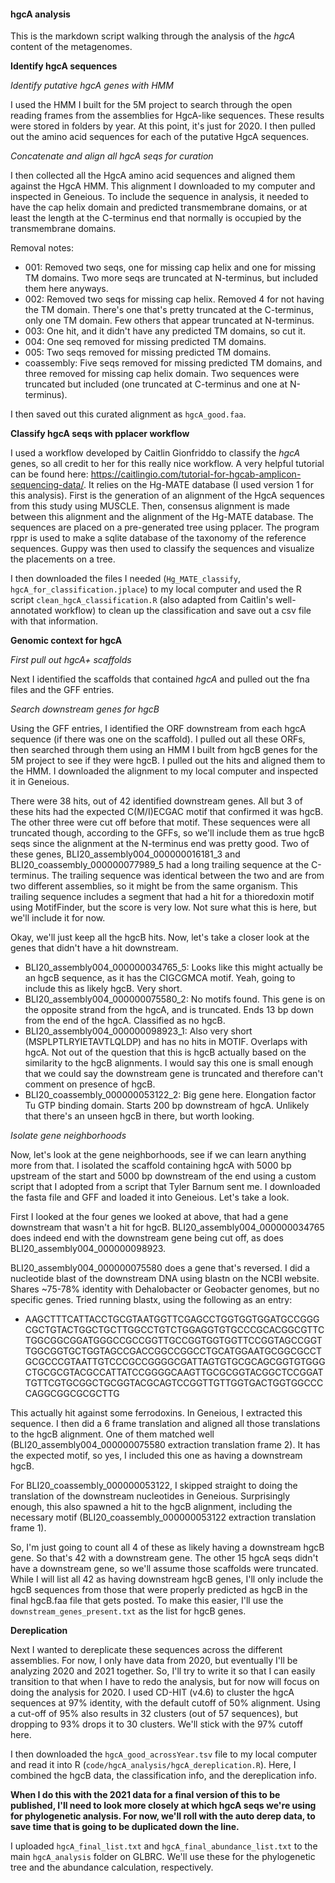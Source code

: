 #### hgcA analysis

This is the markdown script walking through the analysis of the *hgcA* content of the metagenomes.


**Identify hgcA sequences**

*Identify putative hgcA genes with HMM*

I used the HMM I built for the 5M project to search through the open reading frames from the assemblies for HgcA-like sequences.
These results were stored in folders by year.
At this point, it's just for 2020.
I then pulled out the amino acid sequences for each of the putative HgcA sequences.

*Concatenate and align all hgcA seqs for curation*

I then collected all the HgcA amino acid sequences and aligned them against the HgcA HMM.
This alignment I downloaded to my computer and inspected in Geneious.
To include the sequence in analysis, it needed to have the cap helix domain and predicted transmembrane domains, or at least the length at the C-terminus end that normally is occupied by the transmembrane domains.

Removal notes:
- 001: Removed two seqs, one for missing cap helix and one for missing TM domains. Two more seqs are truncated at N-terminus, but included them here anyways.
- 002: Removed two seqs for missing cap helix. Removed 4 for not having the TM domain. There's one that's pretty truncated at the C-terminus, only one TM domain. Few others that appear truncated at N-terminus.
- 003: One hit, and it didn't have any predicted TM domains, so cut it.
- 004: One seq removed for missing predicted TM domains.
- 005: Two seqs removed for missing predicted TM domains.
- coassembly: Five seqs removed for missing predicted TM domains, and three removed for missing cap helix domain. Two sequences were truncated but included (one truncated at C-terminus and one at N-terminus).

I then saved out this curated alignment as `hgcA_good.faa`.



**Classify hgcA seqs with pplacer workflow**

I used a workflow developed by Caitlin Gionfriddo to classify the *hgcA* genes, so all credit to her for this really nice workflow.
A very helpful tutorial can be found here: https://caitlingio.com/tutorial-for-hgcab-amplicon-sequencing-data/.
It relies on the Hg-MATE database (I used version 1 for this analysis).
First is the generation of an alignment of the HgcA sequences from this study using MUSCLE.
Then, consensus alignment is made between this alignment and the alignment of the Hg-MATE database.
The sequences are placed on a pre-generated tree using pplacer.
The program rppr is used to make a sqlite database of the taxonomy of the reference sequences.
Guppy was then used to classify the sequences and visualize the placements on a tree.

I then downloaded the files I needed (`Hg_MATE_classify`, `hgcA_for_classification.jplace`) to my local computer and used the R script `clean_hgcA_classification.R` (also adapted from Caitlin's well-annotated workflow) to clean up the classification and save out a csv file with that information.



**Genomic context for hgcA**

*First pull out hgcA+ scaffolds*

Next I identified the scaffolds that contained *hgcA* and pulled out the fna files and the GFF entries.

*Search downstream genes for hgcB*

Using the GFF entries, I identified the ORF downstream from each hgcA sequence (if there was one on the scaffold).
I pulled out all these ORFs, then searched through them using an HMM I built from hgcB genes for the 5M project to see if they were hgcB.
I pulled out the hits and aligned them to the HMM.
I downloaded the alignment to my local computer and inspected it in Geneious.

There were 38 hits, out of 42 identified downstream genes.
All but 3 of these hits had the expected C(M/I)ECGAC motif that confirmed it was hgcB.
The other three were cut off before that motif.
These sequences were all truncated though, according to the GFFs, so we'll include them as true hgcB seqs since the alignment at the N-terminus end was pretty good.
Two of these genes, BLI20_assembly004_000000016181_3 and BLI20_coassembly_000000077989_5 had a long trailing sequence at the C-terminus.
The trailing sequence was identical between the two and are from two different assemblies, so it might be from the same organism.
This trailing sequence includes a segment that had a hit for a thioredoxin motif using MotifFinder, but the score is very low.
Not sure what this is here, but we'll include it for now.

Okay, we'll just keep all the hgcB hits.
Now, let's take a closer look at the genes that didn't have a hit downstream.
- BLI20_assembly004_000000034765_5: Looks like this might actually be an hgcB sequence, as it has the CIGCGMCA motif. Yeah, going to include this as likely hgcB. Very short.
- BLI20_assembly004_000000075580_2: No motifs found. This gene is on the opposite strand from the hgcA, and is truncated. Ends 13 bp down from the end of the hgcA. Classified as no hgcB.
- BLI20_assembly004_000000098923_1: Also very short (MSPLPTLRYIETAVTLQLDP) and has no hits in MOTIF. Overlaps with hgcA. Not out of the question that this is hgcB actually based on the similarity to the hgcB alignments. I would say this one is small enough that we could say the downstream gene is truncated and therefore can't comment on presence of hgcB.
- BLI20_coassembly_000000053122_2: Big gene here. Elongation factor Tu GTP binding domain. Starts 200 bp downstream of hgcA. Unlikely that there's an unseen hgcB in there, but worth looking.

*Isolate gene neighborhoods*

Now, let's look at the gene neighborhoods, see if we can learn anything more from that.
I isolated the scaffold containing hgcA with 5000 bp upstream of the start and 5000 bp downstream of the end using a custom script that I adopted from a script that Tyler Barnum sent me.
I downloaded the fasta file and GFF and loaded it into Geneious.
Let's take a look.

First I looked at the four genes we looked at above, that had a gene downstream that wasn't a hit for hgcB.
BLI20_assembly004_000000034765 does indeed end with the downstream gene being cut off, as does BLI20_assembly004_000000098923.

BLI20_assembly004_000000075580 does a gene that's reversed.
I did a nucleotide blast of the downstream DNA using blastn on the NCBI website.
Shares ~75-78% identity with Dehalobacter or Geobacter genomes, but no specific genes.
Tried running blastx, using the following as an entry:
- AAGCTTTCATTACCTGCGTAATGGTTCGAGCCTGGTGGTGGATGCCGGGCGCTGTACTGGCTGCTTGGCCTGTCTGGAGGTGTGCCCGCACGGCGTTCTGGCGGCGGATGGGCCGCCGGTTGCCGGTGGTGGTTCCGGTAGCCGGTTGGCGGTGCTGGTAGCCGACCGGCCGGCCTGCATGGAATGCGGCGCCTGCGCCCGTAATTGTCCCGCCGGGGCGATTAGTGTGCGCAGCGGTGTGGGCTGCGCGTACGCCATTATCCGGGGCAAGTTGCGCGGTACGGCTCCGGATTGTTCGTGCGGCTGCGGTACGCAGTCCGGTTGTTGGTGACTGGTGGCCCCAGGCGGCGCGCTTG

This actually hit against some ferrodoxins.
In Geneious, I extracted this sequence.
I then did a 6 frame translation and aligned all those translations to the hgcB alignment.
One of them matched well (BLI20_assembly004_000000075580 extraction translation frame 2).
It has the expected motif, so yes, I included this one as having a downstream hgcB.

For BLI20_coassembly_000000053122, I skipped straight to doing the translation of the downstream nucleotides in Geneious.
Surprisingly enough, this also spawned a hit to the hgcB alignment, including the necessary motif (BLI20_coassembly_000000053122 extraction translation frame 1).

So, I'm just going to count all 4 of these as likely having a downstream hgcB gene.
So that's 42 with a downstream gene.
The other 15 hgcA seqs didn't have a downstream gene, so we'll assume those scaffolds were truncated.
While I will list all 42 as having downstream hgcB genes, I'll only include the hgcB sequences from those that were properly predicted as hgcB in the final hgcB.faa file that gets posted.
To make this easier, I'll use the `downstream_genes_present.txt` as the list for hgcB genes.

**Dereplication**

Next I wanted to dereplicate these sequences across the different assemblies.
For now, I only have data from 2020, but eventually I'll be analyzing 2020 and 2021 together.
So, I'll try to write it so that I can easily transition to that when I have to redo the analysis, but for now will focus on doing the analysis for 2020.
I used CD-HIT (v4.6) to cluster the hgcA sequences at 97% identity, with the default cutoff of 50% alignment.
Using a cut-off of 95% also results in 32 clusters (out of 57 sequences), but dropping to 93% drops it to 30 clusters.
We'll stick with the 97% cutoff here.

I then downloaded the `hgcA_good_acrossYear.tsv` file to my local computer and read it into R (`code/hgcA_analysis/hgcA_dereplication.R`).
Here, I combined the hgcB data, the classification info, and the dereplication info.

**When I do this with the 2021 data for a final version of this to be published, I'll need to look more closely at which hgcA seqs we're using for phylogenetic analysis. For now, we'll roll with the auto derep data, to save time that is going to be duplicated down the line.**

I uploaded `hgcA_final_list.txt` and `hgcA_final_abundance_list.txt` to the main `hgcA_analysis` folder on GLBRC.
We'll use these for the phylogenetic tree and the abundance calculation, respectively.
